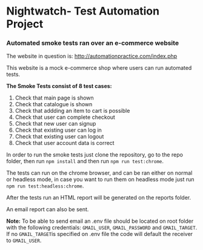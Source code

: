 # Nightwatch- Test Automation Project

### Automated smoke tests ran over an e-commerce website
The website in question is: http://automationpractice.com/index.php

This website is a mock e-commerce shop where users can run automated tests.

__The Smoke Tests consist of 8 test cases:__

1. Check that main page is shown
2. Check that catalogue is shown
3. Check that addding an item to cart is possible
4. Check that user can complete checkout
5. Check that new user can signup
6. Check that existing user can log in
7. Check that existing user can logout
8. Check that user account data is correct

In order to run the smoke tests just clone the repository, go to the repo folder, then run `npm install`
and then run `npm run test:chrome`.

The tests can run on the chrome browser, and can be ran either on normal or headless mode, in case you want to run them
on headless mode just run `npm run test:headless:chrome`.

After the tests run an HTML report will be generated on the reports folder.

An email report can also be sent.

__Note:__ To be able to send email an .env file should be located on root folder with the following credentials: `GMAIL_USER`, `GMAIL_PASSWORD` and `GMAIL_TARGET`. If no `GMAIL_TARGET`is specified on .env file the code will default the receiver to `GMAIL_USER`.

